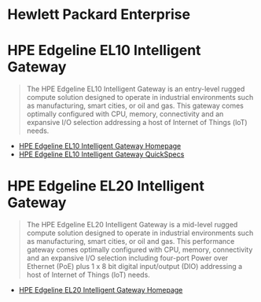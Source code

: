 # Hewlett Packard Enterprise

# HPE Edgeline EL10 Intelligent Gateway

> The HPE Edgeline EL10 Intelligent Gateway is an entry-level rugged compute solution designed to operate in industrial environments such as manufacturing, smart cities, or oil and gas. This gateway comes optimally configured with CPU, memory, connectivity and an expansive I/O selection addressing a host of Internet of Things (loT) needs.

- [HPE Edgeline EL10 Intelligent Gateway Homepage](http://www8.hp.com/us/en/products/server-edgeline/product-detail.html?oid=1008670386)
- [HPE Edgeline EL10 Intelligent Gateway QuickSpecs](https://www.hpe.com/h20195/v2/gethtml.aspx?docname=c04884747)

# HPE Edgeline EL20 Intelligent Gateway

> The HPE Edgeline EL20 Intelligent Gateway is a mid-level rugged compute solution designed to operate in industrial environments such as manufacturing, smart cities, or oil and gas. This performance gateway comes optimally configured with CPU, memory, connectivity and an expansive I/O selection including four-port Power over Ethernet (PoE) plus 1 x 8 bit digital input/output (DIO) addressing a host of Internet of Things (loT) needs.

- [HPE Edgeline EL20 Intelligent Gateway Homepage](http://www8.hp.com/us/en/products/server-edgeline/product-detail.html?oid=1008670391)
